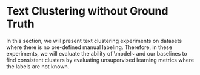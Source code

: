 # Text Clustering without Ground Truth
In this section, we will present text clustering experiments on datasets where there is no pre-defined manual labeling. Therefore, in these experiments, we will evaluate the ability of \model~ and our baselines to find consistent clusters by evaluating unsupervised learning metrics where the labels are not known.
